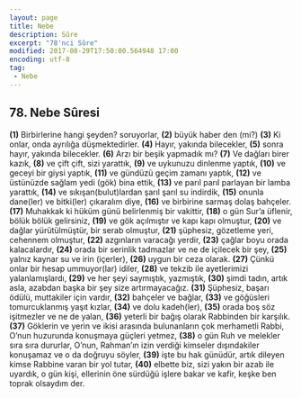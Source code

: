 ```yaml
---
layout: page
title: Nebe
description: Sûre
excerpt: "78'nci Sûre"
modified: 2017-08-29T17:50:00.564948 17:00
encoding: utf-8
tag: 
 - Nebe
---
```


## 78. Nebe Sûresi

**(1)** Birbirlerine hangi şeyden? soruyorlar,
**(2)** büyük haber den (mi?)
**(3)** Ki onlar, onda ayrılığa düşmektedirler.
**(4)** Hayır, yakında bilecekler,
**(5)** sonra hayır, yakında bilecekler.
**(6)** Arzı bir beşik yapmadık mı?
**(7)** Ve dağları birer kazık,
**(8)** ve çift çift, sizi yarattık, 
**(9)** ve uykunuzu dinlenme yaptık, 
****(10)**** ve geceyi bir giysi yaptık, 
****(11)**** ve gündüzü geçim zamanı yaptık, 
****(12)**** ve üstünüzde sağlam yedi (gök) bina ettik,
****(13)**** ve parıl parıl parlayan bir lamba yarattık, 
****(14)**** ve sıkışan(bulut)lardan şarıl şarıl su indirdik,
****(15)**** onunla dane(ler) ve bitki(ler) çıkaralım diye, 
****(16)**** ve birbirine sarmaş dolaş bahçeler. 
****(17)**** Muhakkak ki hüküm günü belirlenmiş bir vakittir,
****(18)**** o gün Sur’a üflenir, bölük bölük gelirsiniz,
****(19)**** ve gök açılmıştır ve kapı kapı olmuştur, 
****(20)**** ve dağlar yürütülmüştür, bir serab olmuştur,
****(21)**** şüphesiz, gözetleme yeri, cehennem olmuştur,
****(22)**** azgınların varacağı yerdir, 
****(23)**** çağlar boyu orada kalacalardır,
****(24)**** orada bir serinlik tadmazlar ve ne de içilecek bir şey,
****(25)**** yalnız kaynar su ve irin (içerler),
****(26)**** uygun bir ceza olarak.
****(27)**** Çünkü onlar bir hesap ummuyor(lar) idiler,
****(28)**** ve tekzib ile ayetlerimizi yalanlamışlardı, 
****(29)**** ve her şeyi saymıştık, yazmıştık,
****(30)**** şimdi tadın, artık asla, azabdan başka bir şey size artırmayacağız.
****(31)**** Şüphesiz, başarı ödülü, muttakiler için vardır,
****(32)**** bahçeler ve bağlar,
****(33)**** ve göğüsleri tomurcuklanmış yaşıt kızlar,
****(34)**** ve dolu kadeh(ler),
****(35)**** orada boş söz işitmezler ve ne de yalan,
****(36)**** yeterli bir bağış olarak Rabbinden bir karşılık.
****(37)**** Göklerin ve yerin ve ikisi arasında bulunanların çok merhametli Rabbi, O’nun huzurunda konuşmaya güçleri yetmez,
****(38)**** o gün Ruh ve melekler sıra sıra dururlar, O’nun, Rahman’ın izin verdiği kimseler dışındakiler konuşamaz ve o da doğruyu söyler, 
****(39)**** işte bu hak günüdür, artık dileyen kimse Rabbine varan bir yol tutar,
****(40)**** elbette biz, sizi yakın bir azab ile uyardık, o gün kişi, ellerinin öne sürdüğü işlere bakar ve kafir, keşke ben toprak olsaydım der.
